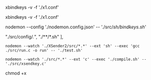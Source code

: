 xbindkeys -v -f './x1.conf'

xbindkeys -v -f './x1.conf'

nodemon --config './nodemon.config.json' -- './src/*sh/bindkeys.sh*'


 "./src/config/*.*",
        "./**/*.sh"
    ],

    nodemon --watch './XSender2/src/*.*' --ext 'sh' --exec 'gcc ./src/run.c -o run' -- './test.sh'

    nodemon --watch './src/*.*' --ext 'c' --exec './compile.sh' -- './src/xsendkey.c'

chmod +x